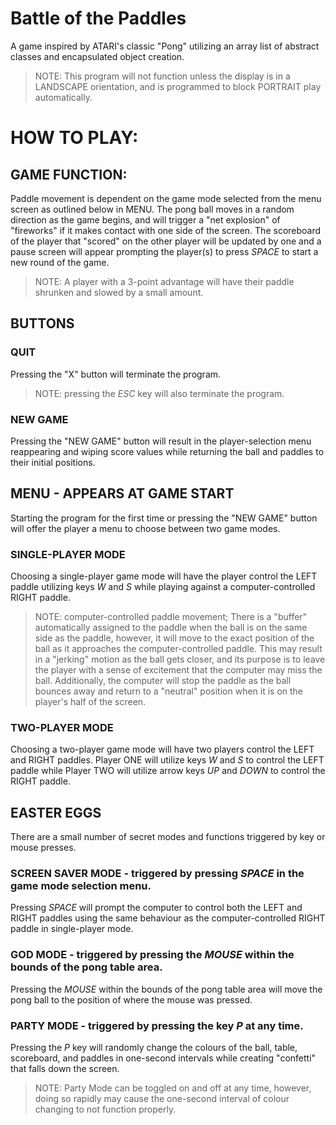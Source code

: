 # Battle of the Paddles
A game inspired by ATARI's classic "Pong" utilizing an array list of abstract classes and encapsulated object creation.
> NOTE: This program will not function unless the display is in a LANDSCAPE orientation, and is programmed to block PORTRAIT play automatically.

# HOW TO PLAY:
## GAME FUNCTION:
Paddle movement is dependent on the game mode selected from the menu screen as outlined below in MENU.
The pong ball moves in a random direction as the game begins, and will trigger a "net explosion" of "fireworks" if it makes contact with one side of the screen. The scoreboard of the player that "scored" on the other player will be updated by one and a pause screen will appear prompting the player(s) to press _SPACE_ to start a new round of the game.
> NOTE: A player with a 3-point advantage will have their paddle shrunken and slowed by a small amount.
## BUTTONS
### QUIT
Pressing the "X" button will terminate the program.
> NOTE: pressing the _ESC_ key will also terminate the program.
### NEW GAME
Pressing the "NEW GAME" button will result in the player-selection menu reappearing and wiping score values while returning the ball and paddles to their initial positions.
## MENU - APPEARS AT GAME START
Starting the program for the first time or pressing the "NEW GAME" button will offer the player a menu to choose between two game modes.
### SINGLE-PLAYER MODE
Choosing a single-player game mode will have the player control the LEFT paddle utilizing keys _W_ and _S_ while playing against a computer-controlled RIGHT paddle.
> NOTE: computer-controlled paddle movement; There is a "buffer" automatically assigned to the paddle when the ball is on the same side as the paddle, however, it will move to the exact position of the ball as it approaches the computer-controlled paddle. This may result in a "jerking" motion as the ball gets closer, and its purpose is to leave the player with a sense of excitement that the computer may miss the ball. Additionally, the computer will stop the paddle as the ball bounces away and return to a "neutral" position when it is on the player's half of the screen.
### TWO-PLAYER MODE
Choosing a two-player game mode will have two players control the LEFT and RIGHT paddles. Player ONE will utilize keys _W_ and _S_ to control the LEFT paddle while Player TWO will utilize arrow keys _UP_ and _DOWN_ to control the RIGHT paddle.
## EASTER EGGS
There are a small number of secret modes and functions triggered by key or mouse presses.
### SCREEN SAVER MODE - triggered by pressing _SPACE_ in the game mode selection menu.
Pressing _SPACE_ will prompt the computer to control both the LEFT and RIGHT paddles using the same behaviour as the computer-controlled RIGHT paddle in single-player mode.
### GOD MODE - triggered by pressing the _MOUSE_ within the bounds of the pong table area.
Pressing the _MOUSE_ within the bounds of the pong table area will move the pong ball to the position of where the mouse was pressed.
### PARTY MODE - triggered by pressing the key _P_ at any time.
Pressing the _P_ key will randomly change the colours of the ball, table, scoreboard, and paddles in one-second intervals while creating "confetti" that falls down the screen.
> NOTE: Party Mode can be toggled on and off at any time, however, doing so rapidly may cause the one-second interval of colour changing to not function properly.


